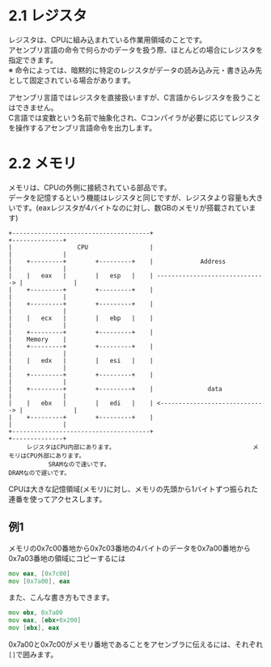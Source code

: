# 2.1 レジスタ
レジスタは、CPUに組み込まれている作業用領域のことです。  
アセンブリ言語の命令で何らかのデータを扱う際、ほとんどの場合にレジスタを指定できます。  
※ 命令によっては、暗黙的に特定のレジスタがデータの読み込み元・書き込み先として固定されている場合があります。  
  
アセンブリ言語ではレジスタを直接扱いますが、C言語からレジスタを扱うことはできません。  
C言語では変数という名前で抽象化され、Cコンパイラが必要に応じてレジスタを操作するアセンブリ言語命令を出力します。  
  
# 2.2 メモリ
メモリは、CPUの外側に接続されている部品です。  
データを記憶するという機能はレジスタと同じですが、レジスタより容量も大きいです。(eaxレジスタが4バイトなのに対し、数GBのメモリが搭載されています)
```
+--------------------------------------+                                 +--------------+
|                  CPU                 |                                 |              |
|    +---------+        +---------+    |             Address             |              |
|    |   eax   |        |   esp   |    | ------------------------------> |              |
|    +---------+        +---------+    |                                 |              |
|    +---------+        +---------+    |                                 |              |
|    |   ecx   |        |   ebp   |    |                                 |              |
|    +---------+        +---------+    |                                 |    Memory    |
|    +---------+        +---------+    |                                 |              |
|    |   edx   |        |   esi   |    |                                 |              |
|    +---------+        +---------+    |                                 |              |
|    +---------+        +---------+    |               data              |              |
|    |   ebx   |        |   edi   |    | <-----------------------------> |              |
|    +---------+        +---------+    |                                 |              |
+--------------------------------------+                                 +--------------+
     レジスタはCPU内部にあります。                                      メモリはCPU外部にあります。
           SRAMなので速いです。                                           DRAMなので遅いです。
```
CPUは大きな記憶領域(メモリ)に対し、メモリの先頭から1バイトずつ振られた連番を使ってアクセスします。  

## 例1
メモリの0x7c00番地から0x7c03番地の4バイトのデータを0x7a00番地から0x7a03番地の領域にコピーするには
```asm
mov eax, [0x7c00]
mov [0x7a00], eax
```
また、こんな書き方もできます。
```asm
mov ebx, 0x7a00
mov eax, [ebx+0x200]
mov [ebx], eax
```
0x7a00と0x7c00がメモリ番地であることをアセンブラに伝えるには、それぞれ`[]`で囲みます。
